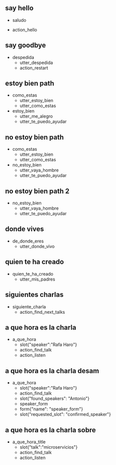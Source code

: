 ## say hello
* saludo
 - action_hello

## say goodbye
* despedida
  - utter_despedida
  - action_restart
  
## estoy bien path
* como_estas
  - utter_estoy_bien
  - utter_como_estas
* estoy_bien
  - utter_me_alegro
  - utter_te_puedo_ayudar

## no estoy bien path
* como_estas
  - utter_estoy_bien
  - utter_como_estas
* no_estoy_bien
  - utter_vaya_hombre
  - utter_te_puedo_ayudar

## no estoy bien path 2
* no_estoy_bien
  - utter_vaya_hombre
  - utter_te_puedo_ayudar  
  
## donde vives
* de_donde_eres
  - utter_donde_vivo
  
## quien te ha creado
* quien_te_ha_creado
  - utter_mis_padres
  
## siguientes charlas
* siguiente_charla
  - action_find_next_talks

## a que hora es la charla
* a_que_hora
  - slot{"speaker":"Rafa Haro"}
  - action_find_talk
  - action_listen

## a que hora es la charla desam
* a_que_hora
  - slot{"speaker":"Rafa Haro"}
  - action_find_talk
  - slot{"found_speakers": "Antonio"}
  - speaker_form
  - form{"name": "speaker_form"}
  - slot{"requested_slot": "confirmed_speaker"}
  
## a que hora es la charla sobre
* a_que_hora_title
  - slot{"talk":"microservicios"}
  - action_find_talk
  - action_listen
  
  